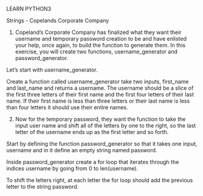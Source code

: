 LEARN PYTHON3

Strings - Copelands Corporate Company

1. Copeland’s Corporate Company has finalized what they want their username and temporary password creation to be and have enlisted your help, once again, to build the function to generate them. In this exercise, you will create two functions, username_generator and password_generator.

Let’s start with username_generator. 

Create a function called username_generator take two inputs, first_name and last_name and returns a username. The username should be a slice of the first three letters of their first name and the first four letters of their last name. If their first name is less than three letters or their last name is less than four letters it should use their entire names.

2. Now for the temporary password, they want the function to take the input user name and shift all of 
the letters by one to the right, so the last letter of the username ends up as the first letter and so 
forth. 

Start by defining the function password_generator so that it takes one input, username and in it define 
an empty string named password.

Inside password_generator create a for loop that iterates through the indices username by going from 0 
to len(username).

To shift the letters right, at each letter the for loop should add the previous letter to the string 
password.

